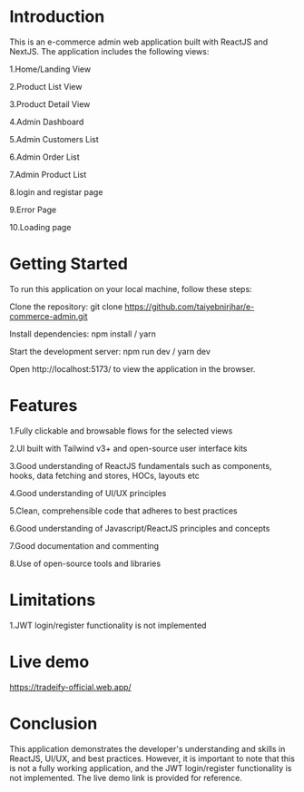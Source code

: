 # Introduction

This is an e-commerce admin web application built with ReactJS and NextJS. The application includes the following views:

1.Home/Landing View

2.Product List View

3.Product Detail View

4.Admin Dashboard

5.Admin Customers List

6.Admin Order List

7.Admin Product List

8.login and registar page

9.Error Page

10.Loading page

# Getting Started

To run this application on your local machine, follow these steps:

Clone the repository: git clone https://github.com/taiyebnirjhar/e-commerce-admin.git

Install dependencies: npm install / yarn

Start the development server: npm run dev / yarn dev

Open http://localhost:5173/ to view the application in the browser.

# Features

1.Fully clickable and browsable flows for the selected views

2.UI built with Tailwind v3+ and open-source user interface kits

3.Good understanding of ReactJS fundamentals such as components, hooks, data fetching and stores, HOCs, layouts etc

4.Good understanding of UI/UX principles

5.Clean, comprehensible code that adheres to best practices

6.Good understanding of Javascript/ReactJS principles and concepts

7.Good documentation and commenting

8.Use of open-source tools and libraries

# Limitations

1.JWT login/register functionality is not implemented

# Live demo

https://tradeify-official.web.app/

# Conclusion

This application demonstrates the developer's understanding and skills in ReactJS, UI/UX, and best practices. However, it is important to note that this is not a fully working application, and the JWT login/register functionality is not implemented. The live demo link is provided for reference.
